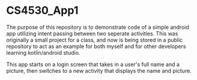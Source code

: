 # CS4530_App1

The purpose of this repository is to demonstrate code of a simple android app utilizing intent passing between two seperate activities.
This was originally a small project for a class, and now is being stored in a public repository to act as an example for both myself and
for other developers learning kotlin/android studio.

This app starts on a login screen that takes in a user's full name and a picture, then switches to a new activity that displays the name and picture.
